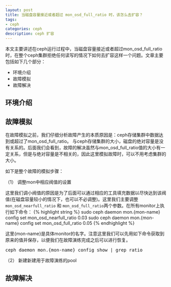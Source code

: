 ```yaml
---
layout: post
title: 当磁盘容量接近或者超过 mon_osd_full_ratio 时，该怎么去扩容？
tags:
- ceph
categories: ceph
description: ceph 扩容
---
```


本文主要讲述在ceph运行过程中，当磁盘容量接近或者超过mon_osd_full_ratio时，在整个ceph集群拒绝任何读写的情况下如何去扩容这样一个问题。文章主要包括如下几个部分：

<!-- more -->
* 环境介绍
* 故障模拟
* 故障解决


## 环境介绍




## 故障模拟
在故障模拟之前，我们仔细分析故障产生的本质原因是：ceph存储集群中数据达到或超过了mon_osd_full_ratio。 与ceph存储集群的大小，磁盘的绝对容量是没有关系的。后面我们会看到，故障的解决虽然与mon_osd_full_ratio值的大小有一定关系，但是与绝对容量是不相关的，因此这里模拟故障时，可以不用考虑集群的大小。

如下是整个故障的模拟步骤：

（1） 调整mon中相应阀值的设置

这里我们调小阀值的原因是为了后面可以通过相应的工具填充数据以尽快达到该阀值(在磁盘容量较小的情况下，也可以不必调整)。这里我们主要调整```mon_osd_nearfull_ratio``` 和 ```mon_osd_full_ratio```两个参数。在所有monitor上执行如下命令：
{% highlight string %}
sudo ceph daemon mon.{mon-name} config set mon_osd_nearfull_ratio 0.03
sudo ceph daemon mon.{mon-name} config set mon_osd_full_ratio 0.05
{% endhighlight %}

这里{mon-name}是具体monitor的名字。注意这里我们可以先用如下命令获取到原来的值并保存，以便我们在故障演练完成之后可以进行恢复。
<pre>
ceph daemon mon.{mon-name} config show | grep ratio
</pre>

（2） 新建新建用于故障演练的pool




## 故障解决







